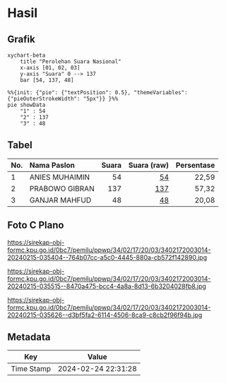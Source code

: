 # Hasil

## Grafik

```mermaid
xychart-beta
    title "Perolehan Suara Nasional"
    x-axis [01, 02, 03]
    y-axis "Suara" 0 --> 137
    bar [54, 137, 48]
```

```mermaid
%%{init: {"pie": {"textPosition": 0.5}, "themeVariables": {"pieOuterStrokeWidth": "5px"}} }%%
pie showData
    "1" : 54
    "2" : 137
    "3" : 48
```

## Tabel

| No. | Nama Paslon    | Suara | Suara (raw) | Persentase |
|:--- |:-------------- | -----:| -----------:| ----------:|
| 1   | ANIES MUHAIMIN | 54    | [54][p-1]   | 22,59      |
| 2   | PRABOWO GIBRAN | 137   | [137][p-2]  | 57,32      |
| 3   | GANJAR MAHFUD  | 48    | [48][p-3]   | 20,08      |


[p-1]: https://github.com/gigit-pemilu/pemilu-2024/blob/main/pilpres/hitung-suara/sub/34-di-yogyakarta/sub/02-bantul/sub/17-sedayu/sub/2003-argosari/sub/014-tps/sub/paslon-1.txt
[p-2]: https://github.com/gigit-pemilu/pemilu-2024/blob/main/pilpres/hitung-suara/sub/34-di-yogyakarta/sub/02-bantul/sub/17-sedayu/sub/2003-argosari/sub/014-tps/sub/paslon-2.txt
[p-3]: https://github.com/gigit-pemilu/pemilu-2024/blob/main/pilpres/hitung-suara/sub/34-di-yogyakarta/sub/02-bantul/sub/17-sedayu/sub/2003-argosari/sub/014-tps/sub/paslon-3.txt

## Foto C Plano

https://sirekap-obj-formc.kpu.go.id/0bc7/pemilu/ppwp/34/02/17/20/03/3402172003014-20240215-035404--764b07cc-a5c0-4445-880a-cb572f142890.jpg

https://sirekap-obj-formc.kpu.go.id/0bc7/pemilu/ppwp/34/02/17/20/03/3402172003014-20240215-035515--8470a475-bcc4-4a8a-8d13-6b3204028fb8.jpg

https://sirekap-obj-formc.kpu.go.id/0bc7/pemilu/ppwp/34/02/17/20/03/3402172003014-20240215-035626--d3bf5fa2-6114-4506-8ca9-c8cb2f96f94b.jpg


## Metadata

| Key        | Value               |
| ---------- | ------------------- |
| Time Stamp | 2024-02-24 22:31:28 |



